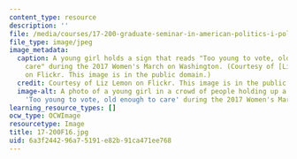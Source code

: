 ```yaml
---
content_type: resource
description: ''
file: /media/courses/17-200-graduate-seminar-in-american-politics-i-political-behavior-fall-2016/6a3f244296a75191e82b91ca471ee768_17-200F16.jpg
file_type: image/jpeg
image_metadata:
  caption: A young girl holds a sign that reads "Too young to vote, old enough to
    care" during the 2017 Women's March on Washington. (Courtesy of [Liz Lemon](https://flic.kr/p/RoazSJ)
    on Flickr. This image is in the public domain.)
  credit: Courtesy of Liz Lemon on Flickr. This image is in the public domain.
  image-alt: A photo of a young girl in a crowd of people holding up a sign that reads
    'Too young to vote, old enough to care' during the 2017 Women's March on Washington.
learning_resource_types: []
ocw_type: OCWImage
resourcetype: Image
title: 17-200F16.jpg
uid: 6a3f2442-96a7-5191-e82b-91ca471ee768
---
```

